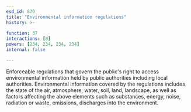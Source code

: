 ```yaml
---
esd_id: 879
title: "Environmental information regulations"
history: >-
  
function: 37
interactions: [8]
powers: [234, 234, 234, 234]
internal: false

---
```


Enforceable regulations that govern the public's right to access environmental information held by public authorities including local authorities. Environmental information covered by the regulations includes the state of the air, atmosphere, water, soil, land, landscape, as well as factors affecting the above elements such as substances, energy, noise, radiation or waste, emissions, discharges into the environment.

